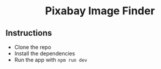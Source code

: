 <h1 align="center"> Pixabay Image Finder </h1>

## Instructions

- Clone the repo
- Install the dependencies
- Run the app with ```npm run dev```
